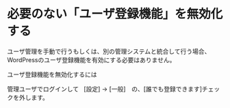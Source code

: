 # 必要のない「ユーザ登録機能」を無効化する

ユーザ管理を手動で行うもしくは、別の管理システムと統合して行う場合、WordPressのユーザ登録機能を有効にする必要はありません。

ユーザ登録機能を無効化するには

管理ユーザでログインして  
[設定] → [一般]　の、[誰でも登録できます]チェックを外します。


